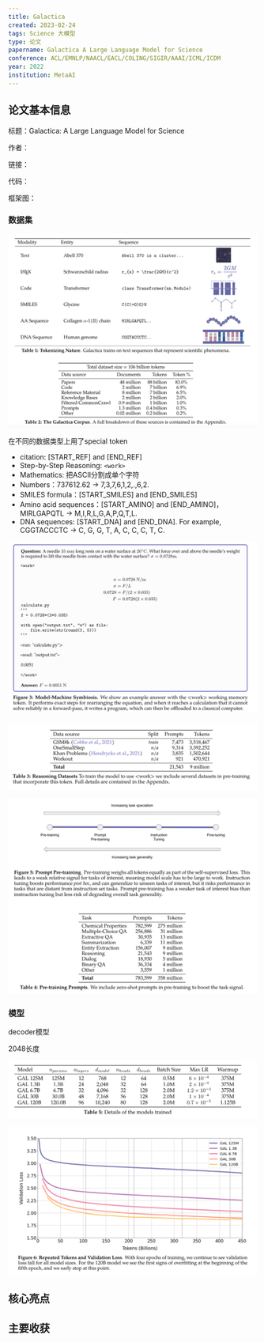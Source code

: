 ```yaml
---
title: Galactica
created: 2023-02-24
tags: Science 大模型
type: 论文
papername: Galactica A Large Language Model for Science
conference: ACL/EMNLP/NAACL/EACL/COLING/SIGIR/AAAI/ICML/ICDM
year: 2022
institution: MetaAI
---
```


## 论文基本信息

标题：Galactica: A Large Language Model for Science

作者：

链接：

代码：

框架图：

### 数据集

![](img/Pasted%20image%2020230224150558.png)

在不同的数据类型上用了special token
- citation: [START_REF] and [END_REF]
- Step-by-Step Reasoning: `<work>`
- Mathematics: 把ASCII分割成单个字符
- Numbers：737612.62 -> 7,3,7,6,1,2,.,6,2.
- SMILES formula：[START_SMILES] and [END_SMILES]
- Amino acid sequences：[START_AMINO] and [END_AMINO]，MIRLGAPQTL -> M,I,R,L,G,A,P,Q,T,L.
- DNA sequences: [START_DNA] and [END_DNA]. For example, CGGTACCCTC -> C, G, G, T, A, C, C, C, T, C.

![](img/Pasted%20image%2020230227134535.png)

![](img/Pasted%20image%2020230227134607.png)

![](img/Pasted%20image%2020230227135810.png)

### 模型

decoder模型

2048长度

![](img/Pasted%20image%2020230227140137.png)

![](img/Pasted%20image%2020230227140232.png)



## 核心亮点

## 主要收获

